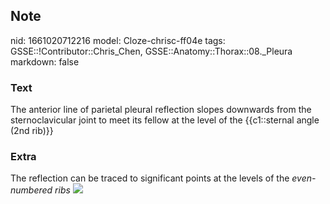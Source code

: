 ## Note
nid: 1661020712216
model: Cloze-chrisc-ff04e
tags: GSSE::!Contributor::Chris_Chen, GSSE::Anatomy::Thorax::08._Pleura
markdown: false

### Text
The anterior line of parietal pleural reflection slopes downwards from the sternoclavicular joint to meet its fellow at the level of the {{c1::sternal angle (2nd rib)}}

### Extra
The reflection can be traced to significant points at the levels of
the <i>even-numbered ribs</i> <img src= 
"paste-bf4c83fd15d085f0b8c4bac74e637b903cbed379.jpg">
